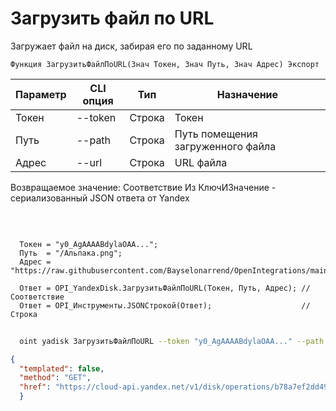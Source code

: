 ﻿---
sidebar_position: 11
---

# Загрузить файл по URL
 Загружает файл на диск, забирая его по заданному URL



`Функция ЗагрузитьФайлПоURL(Знач Токен, Знач Путь, Знач Адрес) Экспорт`

  | Параметр | CLI опция | Тип | Назначение |
  |-|-|-|-|
  | Токен | --token | Строка | Токен |
  | Путь | --path | Строка | Путь помещения загруженного файла |
  | Адрес | --url | Строка | URL файла |

  
  Возвращаемое значение:   Соответствие Из КлючИЗначение - сериализованный JSON ответа от Yandex

<br/>




```bsl title="Пример кода"
  
  Токен = "y0_AgAAAABdylaOAA...";
  Путь  = "/Альпака.png";
  Адрес = "https://raw.githubusercontent.com/Bayselonarrend/OpenIntegrations/main/Media/logo.png";
  
  Ответ = OPI_YandexDisk.ЗагрузитьФайлПоURL(Токен, Путь, Адрес); //Соответствие
  Ответ = OPI_Инструменты.JSONСтрокой(Ответ);                    //Строка
```
	


```sh title="Пример команды CLI"
    
  oint yadisk ЗагрузитьФайлПоURL --token "y0_AgAAAABdylaOAA..." --path "/Альпака.png" --url "https://raw.githubusercontent.com/Bayselonarrend/OpenIntegrations/main/Media/logo.png"

```

```json title="Результат"
{
  "templated": false,
  "method": "GET",
  "href": "https://cloud-api.yandex.net/v1/disk/operations/b78a7ef2dd49971aa22e5e72f2e615db885da9947d7c61b2822de23a99e855a1"
  }
```
